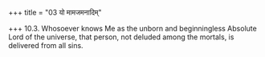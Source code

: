 +++
title = "03 यो मामजमनादिम्"

+++
10.3. Whosoever knows Me as the unborn and beginningless Absolute Lord
of the universe, that person, not deluded among the mortals, is
delivered from all sins.
